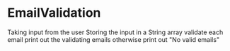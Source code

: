 # EmailValidation
Taking input from the user
Storing the input in a String array
validate each email
print out the validating emails
otherwise print out "No valid emails"
